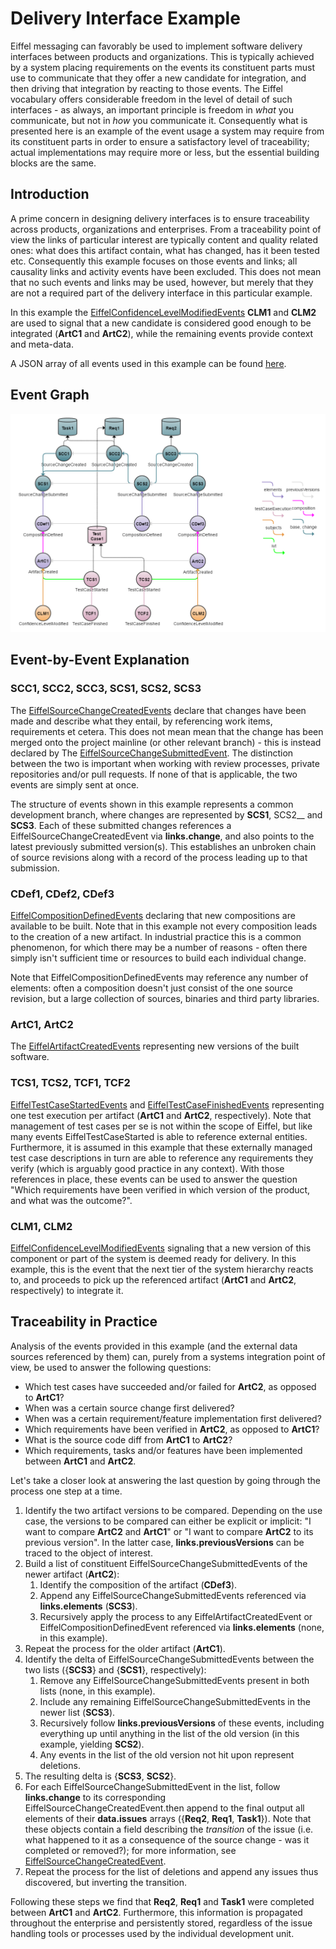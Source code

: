 # Delivery Interface Example
Eiffel messaging can favorably be used to implement software delivery interfaces between products and organizations. This is typically achieved by a system placing requirements on the events its constituent parts must use to communicate that they offer a new candidate for integration, and then driving that integration by reacting to those events. The Eiffel vocabulary offers considerable freedom in the level of detail of such interfaces - as always, an important principle is freedom in _what_ you communicate, but not in _how_ you communicate it. Consequently what is presented here is an example of the event usage a system may require from its constituent parts in order to ensure a satisfactory level of traceability; actual implementations may require more or less, but the essential building blocks are the same.

## Introduction
A prime concern in designing delivery interfaces is to ensure traceability across products, organizations and enterprises. From a traceability point of view the links of particular interest are typically content and quality related ones: what does this artifact contain, what has changed, has it been tested etc. Consequently this example focuses on those events and links; all causality links and activity events have been excluded. This does not mean that no such events and links may be used, however, but merely that they are not a required part of the delivery interface in this particular example.

In this example the [EiffelConfidenceLevelModifiedEvents](../eiffel-vocabulary/EiffelConfidenceLevelModifiedEvent.md) __CLM1__ and __CLM2__ are used to signal that a new candidate is considered good enough to be integrated (__ArtC1__ and __ArtC2__), while the remaining events provide context and meta-data. 

A JSON array of all events used in this example can be found [here](https://github.com/Ericsson/eiffel-examples/blob/master/flows/delivery-interface/events.json).

## Event Graph
![alt text](./delivery-interface.png "Event Graph of Delivery Interface Example")

## Event-by-Event Explanation
### SCC1, SCC2, SCC3, SCS1, SCS2, SCS3
The [EiffelSourceChangeCreatedEvents](../eiffel-vocabulary/EiffelSourceChangeCreatedEvent.md) declare that changes have been made and describe what they entail, by referencing work items, requirements et cetera. This does not mean mean that the change has been merged onto the project mainline (or other relevant branch) - this is instead declared by The [EiffelSourceChangeSubmittedEvent](../eiffel-vocabulary/EiffelSourceChangeSubmittedEvent.md). The distinction between the two is important when working with review processes, private repositories and/or pull requests. If none of that is applicable, the two events are simply sent at once.

The structure of events shown in this example represents a common development branch, where changes are represented by __SCS1__, SCS2__ and __SCS3__. Each of these submitted changes references a EiffelSourceChangeCreatedEvent via __links.change__, and also points to the latest previously submitted version(s). This establishes an unbroken chain of source revisions along with a record of the process leading up to that submission.

### CDef1, CDef2, CDef3
[EiffelCompositionDefinedEvents](../eiffel-vocabulary/EiffelCompositionDefinedEvent.md) declaring that new compositions are available to be built. Note that in this example not every composition leads to the creation of a new artifact. In industrial practice this is a common phenomenon, for which there may be a number of reasons - often there simply isn't sufficient time or resources to build each individual change.

Note that EiffelCompositionDefinedEvents may reference any number of elements: often a composition doesn't just consist of the one source revision, but a large collection of sources, binaries and third party libraries.

### ArtC1, ArtC2
The [EiffelArtifactCreatedEvents](../eiffel-vocabulary/EiffelArtifactCreatedEvent.md) representing new versions of the built software.

### TCS1, TCS2, TCF1, TCF2
[EiffelTestCaseStartedEvents](../eiffel-vocabulary/EiffelTestCaseStartedEvent.md) and [EiffelTestCaseFinishedEvents](../eiffel-vocabulary/EiffelTestCaseFinishedEvent.md) representing one test execution per artifact (__ArtC1__ and __ArtC2__, respectively). Note that management of test cases per se is not within the scope of Eiffel, but like many events EiffelTestCaseStarted is able to reference external entities. Furthermore, it is assumed in this example that these externally managed test case descriptions in turn are able to reference any requirements they verify (which is arguably good practice in any context). With those references in place, these events can be used to answer the question "Which requirements have been verified in which version of the product, and what was the outcome?".

### CLM1, CLM2
[EiffelConfidenceLevelModifiedEvents](../eiffel-vocabulary/EiffelConfidenceLevelModifiedEvent.md) signaling that a new version of this component or part of the system is deemed ready for delivery. In this example, this is the event that the next tier of the system hierarchy reacts to, and proceeds to pick up the referenced artifact (__ArtC1__ and __ArtC2__, respectively) to integrate it.

## Traceability in Practice
Analysis of the events provided in this example (and the external data sources referenced by them) can, purely from a systems integration point of view, be used to answer the following questions:
* Which test cases have succeeded and/or failed for __ArtC2__, as opposed to __ArtC1__?
* When was a certain source change first delivered?
* When was a certain requirement/feature implementation first delivered?
* Which requirements have been verified in __ArtC2__, as opposed to __ArtC1__?
* What is the source code diff from __ArtC1__ to __ArtC2__?
* Which requirements, tasks and/or features have been implemented between __ArtC1__ and __ArtC2__.

Let's take a closer look at answering the last question by going through the process one step at a time.

1. Identify the two artifact versions to be compared. Depending on the use case, the versions to be compared can either be explicit or implicit: "I want to compare __ArtC2__ and __ArtC1__" or "I want to compare __ArtC2__ to its previous version". In the latter case, __links.previousVersions__ can be traced to the object of interest.
1. Build a list of constituent EiffelSourceChangeSubmittedEvents of the newer artifact (__ArtC2__):
   1. Identify the composition of the artifact (__CDef3__).
   1. Append any EiffelSourceChangeSubmittedEvents referenced via __links.elements__ (__SCS3__).
   1. Recursively apply the process to any EiffelArtifactCreatedEvent or EiffelCompositionDefinedEvent referenced via __links.elements__ (none, in this example).
1. Repeat the process for the older artifact (__ArtC1__).
1. Identify the delta of EiffelSourceChangeSubmittedEvents between the two lists ({__SCS3__} and {__SCS1__}, respectively):
   1. Remove any EiffelSourceChangeSubmittedEvents present in both lists (none, in this example).
   1. Include any remaining EiffelSourceChangeSubmittedEvents in the newer list (__SCS3__).
   1. Recursively follow __links.previousVersions__ of these events, including everything up until anything in the list of the old version (in this example, yielding __SCS2__).
   1. Any events in the list of the old version not hit upon represent deletions.
1. The resulting delta is {__SCS3__, __SCS2__}.
1. For each EiffelSourceChangeSubmittedEvent in the list, follow __links.change__ to its corresponding EiffelSourceChangeCreatedEvent.then append to the final output all elements of their __data.issues__ arrays ({__Req2__, __Req1__, __Task1__}). Note that these objects contain a field describing the _transition_ of the issue (i.e. what happened to it as a consequence of the source change - was it completed or removed?); for more information, see [EiffelSourceChangeCreatedEvent](../eiffel-vocabulary/EiffelSourceChangeCreatedEvent.md).
1. Repeat the process for the list of deletions and append any issues thus discovered, but inverting the transition.

Following these steps we find that __Req2__, __Req1__ and __Task1__ were completed between __ArtC1__ and __ArtC2__. Furthermore, this information is propagated throughout the enterprise and persistently stored, regardless of the issue handling tools or processes used by the individual development unit.